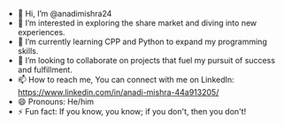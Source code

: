 - 👋 Hi, I’m @anadimishra24
- 👀 I’m interested in exploring the share market and diving into new experiences.
- 🌱 I’m currently learning CPP and Python to expand my programming skills.
- 💞️ I’m looking to collaborate on projects that fuel my pursuit of success and fulfillment.
- 📫 How to reach me, You can connect with me on LinkedIn: https://www.linkedin.com/in/anadi-mishra-44a913205/
- 😄 Pronouns: He/him
- ⚡ Fun fact: If you know, you know; if you don't, then you don't!

<!---
anadimishra24/anadimishra24 is a ✨ special ✨ repository because its `README.md` (this file) appears on your GitHub profile.
You can click the Preview link to take a look at your changes.
--->
